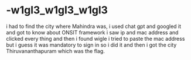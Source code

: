 # -w1gl3_w1gl3_w1gl3

i had to find the city where Mahindra was, i used chat gpt and googled it and got to know about ONSIT framework i saw ip and mac address and clicked every thing and then i found wigle i tried to  paste the mac address but i guess it was mandatory
to sign in so i did it and then i got the city Thiruvananthapuram which was the flag.


